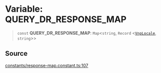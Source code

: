 # Variable: QUERY\_DR\_RESPONSE\_MAP

> `const` **QUERY\_DR\_RESPONSE\_MAP**: `Map`\<`string`, `Record` \<[`VnpLocale`](../enumerations/VnpLocale.md), `string`\>\>

## Source

[constants/response-map.constant.ts:107](https://github.com/lehuygiang28/vnpay/blob/e8e94e8a800b1952e47648e8b76237a738bccbb7/src/constants/response-map.constant.ts#L107)
